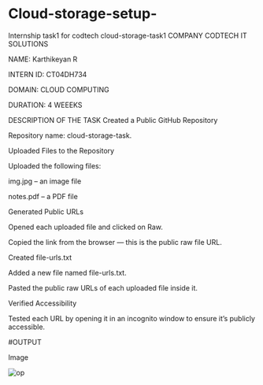 # Cloud-storage-setup-
Internship task1 for codtech
cloud-storage-task1
COMPANY CODTECH IT SOLUTIONS

NAME: Karthikeyan R 

INTERN ID: CT04DH734

DOMAIN: CLOUD COMPUTING

DURATION: 4 WEEEKS

DESCRIPTION OF THE TASK Created a Public GitHub Repository

Repository name: cloud-storage-task.

Uploaded Files to the Repository

Uploaded the following files:

img.jpg – an image file

notes.pdf – a PDF file

Generated Public URLs

Opened each uploaded file and clicked on Raw.

Copied the link from the browser — this is the public raw file URL.

Created file-urls.txt

Added a new file named file-urls.txt.

Pasted the public raw URLs of each uploaded file inside it.

Verified Accessibility

Tested each URL by opening it in an incognito window to ensure it’s publicly accessible.

#OUTPUT

Image 

![op](https://github.com/user-attachments/assets/98cefceb-8c97-4b83-b828-c0138ab1363c)










